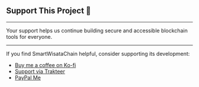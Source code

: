 ## Support This Project 💖

---

Your support helps us continue building secure and accessible blockchain tools for everyone. 

---


If you find SmartWisataChain helpful, consider supporting its development:

- [Buy me a coffee on Ko-fi](https://ko-fi.com/khudri)
- [Support via Trakteer](https://trakteer.id/akhmad_khudri)
- [PayPal Me](https://www.paypal.com/paypalme/akhmadkhudri)
